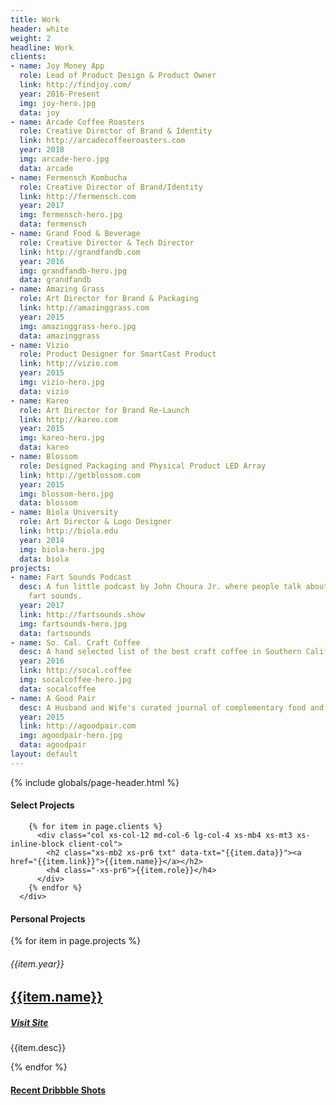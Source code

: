 ```yaml
---
title: Work
header: white
weight: 2
headline: Work
clients:
- name: Joy Money App
  role: Lead of Product Design & Product Owner
  link: http://findjoy.com/
  year: 2016-Present
  img: joy-hero.jpg
  data: joy
- name: Arcade Coffee Roasters
  role: Creative Director of Brand & Identity
  link: http://arcadecoffeeroasters.com
  year: 2018
  img: arcade-hero.jpg
  data: arcade
- name: Fermensch Kombucha
  role: Creative Director of Brand/Identity
  link: http://fermensch.com
  year: 2017
  img: fermensch-hero.jpg
  data: fermensch
- name: Grand Food & Beverage
  role: Creative Director & Tech Director
  link: http://grandfandb.com
  year: 2016
  img: grandfandb-hero.jpg
  data: grandfandb
- name: Amazing Grass
  role: Art Director for Brand & Packaging
  link: http://amazinggrass.com
  year: 2015
  img: amazinggrass-hero.jpg
  data: amazinggrass
- name: Vizio
  role: Product Designer for SmartCast Product
  link: http://vizio.com
  year: 2015
  img: vizio-hero.jpg
  data: vizio
- name: Kareo
  role: Art Director for Brand Re-Launch
  link: http://kareo.com
  year: 2015
  img: kareo-hero.jpg
  data: kareo
- name: Blossom
  role: Designed Packaging and Physical Product LED Array
  link: http://getblossom.com
  year: 2015
  img: blossom-hero.jpg
  data: blossom
- name: Biola University
  role: Art Director & Logo Designer
  link: http://biola.edu
  year: 2014
  img: biola-hero.jpg
  data: biola
projects:
- name: Fart Sounds Podcast
  desc: A fun little podcast by John Choura Jr. where people talk about their favorite
    fart sounds.
  year: 2017
  link: http://fartsounds.show
  img: fartsounds-hero.jpg
  data: fartsounds
- name: So. Cal. Craft Coffee
  desc: A hand selected list of the best craft coffee in Southern California.
  year: 2016
  link: http://socal.coffee
  img: socalcoffee-hero.jpg
  data: socalcoffee
- name: A Good Pair
  desc: A Husband and Wife's curated journal of complementary food and drink pairings.
  year: 2015
  link: http://agoodpair.com
  img: agoodpair-hero.jpg
  data: agoodpair
layout: default
---
```


{% include globals/page-header.html %}

<section class="page-body">
  <div class="post-content wrapper xs-mt3">
      <div class="xs-block gutters">
        <div class="col xs-col-12">
          <h4 class="xs-mt3 xs-mb6 xs-pr1 xs-inline-block">Select Projects</h4>
        </div>

        {% for item in page.clients %}
          <div class="col xs-col-12 md-col-6 lg-col-4 xs-mb4 xs-mt3 xs-inline-block client-col">
            <h2 class="xs-mb2 xs-pr6 txt" data-txt="{{item.data}}"><a href="{{item.link}}">{{item.name}}</a></h2>
            <h4 class="-xs-pr6">{{item.role}}</h4>
          </div>
        {% endfor %}
      </div>
  </div>
</section>

<section class="page-body">
  <div class="post-content wrapper xs-mt3">
      <div class="xs-block gutters">
        <div class="col xs-col-12 xs-mb4">
          <div class="xs-col-12 xs-overflow-hidden line-span">
            <h4 class="xs-mt6 xs-mb3 xs-pr1 xs-inline-block">Personal Projects</h4>
          </div>
        </div>
        {% for item in page.projects %}
          <div class="col xs-col-12 xs-mb3 xs-mt6 xs-block ">
            <div class="">
              <h6>{{item.year}}</h6>
              <div class="col md-col-6 lg-col-5 xs-mb3 xs-pr6 project-col txt" data-txt="{{item.data}}">
                <h2 class="xs-mb2"><a href="{{item.link}}">{{item.name}}</a></h2>
                <h5><a href="{{item.link}}">Visit Site</a></h5>
              </div>
              <p class="col md-col-5 lg-col-5 xs-pb2">{{item.desc}}</p>
            </div>
          </div>
        {% endfor %}
      </div>
  </div>
</section>

<section class="page-body">
  <div class="post-content wrapper xs-mb6">
      <div class="xs-block gutters">
        <div class="col xs-col-12 xs-mb4">
          <div class="xs-col-12 xs-overflow-hidden line-span">
            <h4 class="xs-mt6 xs-mb3 xs-pr1 xs-inline-block"><a href="http://dribbble.com/johnchourajr">Recent Dribbble Shots</a></h4>
          </div>
        </div>
      </div>
  </div>
</section>

<div class="shots"></div>

<script type="text/javascript">

{% comment %}
  https://fish-roll.glitch.me/
  https://glitch.com/edit/#!/fish-roll?path=README.md:1:0
{% endcomment %}

jribbble.setToken("7e7b1c2be2b0462dc24d1b553439eaf0f9200e28fc74a2da77a3b72e3ac1ed75");

jribbble.shots(
  {'per_page': 24,},
  function(shots) {
    console.log(shots);
    document.querySelector(".shots").innerHTML = shots.reduce(
      function(html, shot) {
        if (!shot.low_profile) {
          return html + `<span class="shots--shot"><a href="${shot.html_url}" target="_blank"><img src="${shot.images.hidpi}"></a></span>`;
        } else return html + ``
      }
    , "");
  }
);

var preload_images = [ {% for item in page.clients %}'/img/work/{{item.img}}',{% endfor %}{% for item in page.projects %}'/img/work/{{item.img}}',{% endfor %} ];

for (var i = 0, len = preload_images.length; i < len; i++) {
  new Image().src = preload_images[i];
}

</script>
